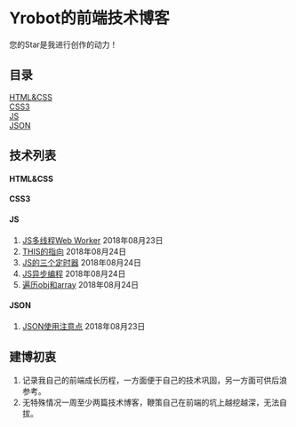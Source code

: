# Yrobot的前端技术博客

您的Star是我进行创作的动力！

## 目录

[HTML&CSS](#HTML&CSS)  
[CSS3](#CSS3)  
[JS](#JS)  
[JSON](#JSON)  

## 技术列表

#### HTML&CSS
<a href="" id="HTML&CSS"></a>



#### CSS3
<a href="" id="CSS3"></a>



#### JS
<a href="" id="JS"></a>

1. [JS多线程Web Worker](JS/JS多线程WebWorker/README.md) 2018年08月23日   
2. [THIS的指向](JS/THIS的指向/README.md) 2018年08月24日   
3. [JS的三个定时器](JS/JS的三个定时器/README.md) 2018年08月24日   
4. [JS异步编程](JS/JS异步编程/README.md) 2018年08月24日  
5. [遍历obj和array](JS/遍历obj和array/README.md) 2018年08月24日 

#### JSON
<a href="" id="JSON"></a>

1. [JSON使用注意点](JSON/JSON使用注意点/README.md) 2018年08月23日


## 建博初衷
1. 记录我自己的前端成长历程，一方面便于自己的技术巩固，另一方面可供后浪参考。  
2. 无特殊情况一周至少两篇技术博客，鞭策自己在前端的坑上越挖越深，无法自拔。
